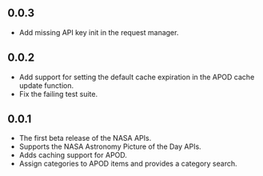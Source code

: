 ## 0.0.3

* Add missing API key init in the request manager.

## 0.0.2

* Add support for setting the default cache expiration in the APOD cache update function.
* Fix the failing test suite.

## 0.0.1

* The first beta release of the NASA APIs.
* Supports the NASA Astronomy Picture of the Day APIs.
* Adds caching support for APOD.
* Assign categories to APOD items and provides a category search.
